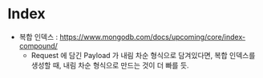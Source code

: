 # Index

- 복합 인덱스 : https://www.mongodb.com/docs/upcoming/core/index-compound/
  - Request 에 담긴 Payload 가 내림 차순 형식으로 담겨있다면, 복합 인덱스를 생성할 때, 내림 차순 형식으로 만드는 것이 더 빠를 듯.
